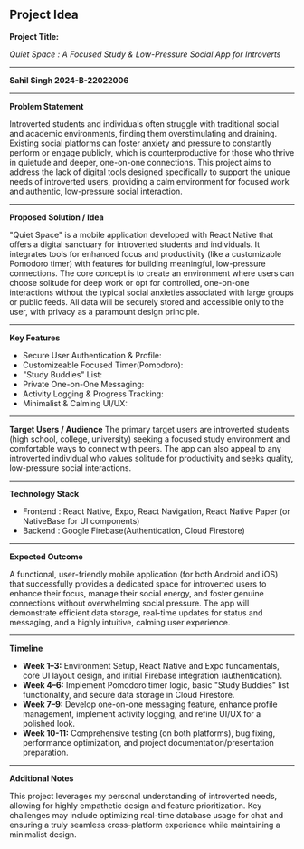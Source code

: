 ## **Project Idea**

**Project Title:**

*Quiet Space : A Focused Study & Low-Pressure Social App for Introverts*

---

**Sahil Singh 2024-B-22022006**


---

**Problem Statement**

Introverted students and individuals often struggle with traditional social and academic environments, finding them overstimulating and draining. Existing social platforms can foster anxiety and pressure to constantly perform or engage publicly, which is counterproductive for those who thrive in quietude and deeper, one-on-one connections. This project aims to address the lack of digital tools designed specifically to support the unique needs of introverted users, providing a calm environment for focused work and authentic, low-pressure social interaction.

---

**Proposed Solution / Idea**

"Quiet Space" is a mobile application developed with React Native that offers a digital sanctuary for introverted students and individuals. It integrates tools for enhanced focus and productivity (like a customizable Pomodoro timer) with features for building meaningful, low-pressure connections. The core concept is to create an environment where users can choose solitude for deep work or opt for controlled, one-on-one interactions without the typical social anxieties associated with large groups or public feeds. All data will be securely stored and accessible only to the user, with privacy as a paramount design principle.

---

**Key Features**

* Secure User Authentication & Profile:
* Customizeable Focused Timer(Pomodoro):
* "Study Buddies" List:
* Private One-on-One Messaging:
* Activity Logging & Progress Tracking: 
* Minimalist & Calming UI/UX:

---

**Target Users / Audience**
The primary target users are introverted students (high school, college, university) seeking a focused study environment and comfortable ways to connect with peers. The app can also appeal to any introverted individual who values solitude for productivity and seeks quality, low-pressure social interactions.

---

**Technology Stack**

* Frontend : React Native, Expo, React Navigation, React Native Paper (or NativeBase for UI components)
* Backend : Google Firebase(Authentication, Cloud Firestore)
---

**Expected Outcome**

A functional, user-friendly mobile application (for both Android and iOS) that successfully provides a dedicated space for introverted users to enhance their focus, manage their social energy, and foster genuine connections without overwhelming social pressure. The app will demonstrate efficient data storage, real-time updates for status and messaging, and a highly intuitive, calming user experience.

---

**Timeline**

* **Week 1–3:** Environment Setup, React Native and Expo fundamentals, core UI layout design, and initial Firebase integration (authentication).
* **Week 4–6:** Implement Pomodoro timer logic, basic "Study Buddies" list functionality, and secure data storage in Cloud Firestore.
* **Week 7–9:** Develop one-on-one messaging feature, enhance profile management, implement activity logging, and refine UI/UX for a polished look.
* **Week 10-11:** Comprehensive testing (on both platforms), bug fixing, performance optimization, and project documentation/presentation preparation.

---

**Additional Notes**

This project leverages my personal understanding of introverted needs, allowing for highly empathetic design and feature prioritization. Key challenges may include optimizing real-time database usage for chat and ensuring a truly seamless cross-platform experience while maintaining a minimalist design.
